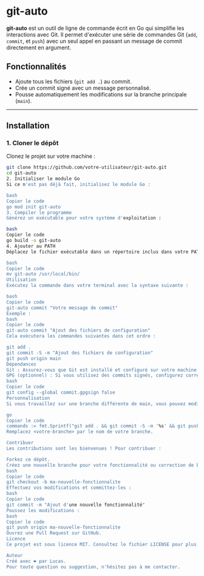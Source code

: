 # git-auto

**git-auto** est un outil de ligne de commande écrit en Go qui simplifie les interactions avec Git. Il permet d'exécuter une série de commandes Git (`add`, `commit`, et `push`) avec un seul appel en passant un message de commit directement en argument.

## Fonctionnalités

- Ajoute tous les fichiers (`git add .`) au commit.
- Crée un commit signé avec un message personnalisé.
- Pousse automatiquement les modifications sur la branche principale (`main`).

---

## Installation

### 1. Cloner le dépôt
Clonez le projet sur votre machine :
```bash
git clone https://github.com/votre-utilisateur/git-auto.git
cd git-auto
2. Initialiser le module Go
Si ce n'est pas déjà fait, initialisez le module Go :

bash
Copier le code
go mod init git-auto
3. Compiler le programme
Générez un exécutable pour votre système d'exploitation :

bash
Copier le code
go build -o git-auto
4. Ajouter au PATH
Déplacez le fichier exécutable dans un répertoire inclus dans votre PATH pour l'utiliser partout :

bash
Copier le code
mv git-auto /usr/local/bin/
Utilisation
Exécutez la commande dans votre terminal avec la syntaxe suivante :

bash
Copier le code
git-auto commit "Votre message de commit"
Exemple :
bash
Copier le code
git-auto commit "Ajout des fichiers de configuration"
Cela exécutera les commandes suivantes dans cet ordre :

git add .
git commit -S -m "Ajout des fichiers de configuration"
git push origin main
Dépendances
Git : Assurez-vous que Git est installé et configuré sur votre machine.
GPG (optionnel) : Si vous utilisez des commits signés, configurez correctement votre clé GPG. Si vous ne souhaitez pas signer vos commits, désactivez cette option avec :
bash
Copier le code
git config --global commit.gpgsign false
Personnalisation
Si vous travaillez sur une branche différente de main, vous pouvez modifier le code dans la fonction launchCommand :

go
Copier le code
commands := fmt.Sprintf("git add . && git commit -S -m '%s' && git push origin <votre-branche>", message)
Remplacez <votre-branche> par le nom de votre branche.

Contribuer
Les contributions sont les bienvenues ! Pour contribuer :

Forkez ce dépôt.
Créez une nouvelle branche pour votre fonctionnalité ou correction de bug :
bash
Copier le code
git checkout -b ma-nouvelle-fonctionnalite
Effectuez vos modifications et committez-les :
bash
Copier le code
git commit -m "Ajout d'une nouvelle fonctionnalité"
Poussez les modifications :
bash
Copier le code
git push origin ma-nouvelle-fonctionnalite
Ouvrez une Pull Request sur GitHub.
Licence
Ce projet est sous licence MIT. Consultez le fichier LICENSE pour plus d'informations.

Auteur
Créé avec ❤️ par Lucas.
Pour toute question ou suggestion, n'hésitez pas à me contacter.
